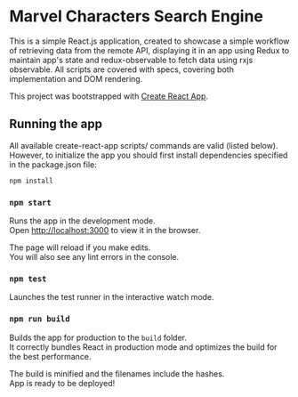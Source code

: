 # Marvel Characters Search Engine

This is a simple React.js application, created to showcase a simple workflow of retrieving data from the remote API, displaying it in an app using Redux to maintain app's state and redux-observable to fetch data using rxjs observable.
All scripts are covered with specs, covering both implementation and DOM rendering.

This project was bootstrapped with [Create React App](https://github.com/facebookincubator/create-react-app).

## Running the app
All available create-react-app scripts/ commands are valid (listed below).<br>
However, to initialize the app you should first install dependencies specified in the package.json file:
```sh
npm install
```

### `npm start`

Runs the app in the development mode.<br>
Open [http://localhost:3000](http://localhost:3000) to view it in the browser.

The page will reload if you make edits.<br>
You will also see any lint errors in the console.

### `npm test`

Launches the test runner in the interactive watch mode.

### `npm run build`

Builds the app for production to the `build` folder.<br>
It correctly bundles React in production mode and optimizes the build for the best performance.

The build is minified and the filenames include the hashes.<br>
App is ready to be deployed!
